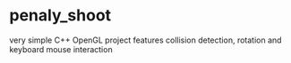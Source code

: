 # penaly_shoot
very simple C++ OpenGL project features collision detection, rotation and keyboard mouse interaction
